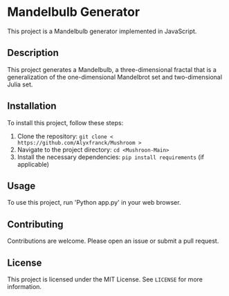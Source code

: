 # Mandelbulb Generator

This project is a Mandelbulb generator implemented in JavaScript.

## Description

This project generates a Mandelbulb, a three-dimensional fractal that is a generalization of the one-dimensional Mandelbrot set and two-dimensional Julia set.



## Installation

To install this project, follow these steps:

1. Clone the repository: `git clone < https://github.com/Alyxfranck/Mushroom >`
2. Navigate to the project directory: `cd <Mushroon-Main>`
3. Install the necessary dependencies: `pip install requirements` (if applicable)

## Usage

To use this project, run 'Python app.py' in your web browser.

## Contributing

Contributions are welcome. Please open an issue or submit a pull request.

## License

This project is licensed under the MIT License. See `LICENSE` for more information.